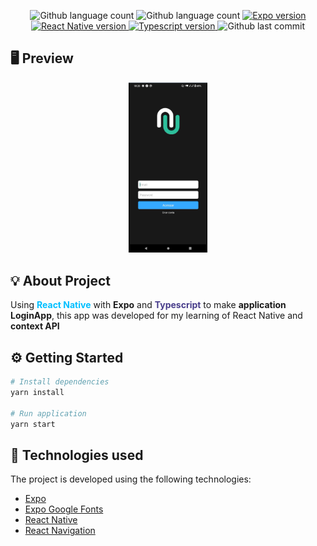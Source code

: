 <p align="center">
  <img alt="Github language count" src="https://img.shields.io/github/languages/count/eduardomantz291/LoginApp">

  <img alt="Github language count" src="https://img.shields.io/github/languages/top/eduardomantz291/LoginApp">

  <a href="https://expo.io/">
    <img alt="Expo version" src="https://img.shields.io/github/package-json/dependency-version/eduardomantz291/LoginApp/expo">
  </a>

  <a href="https://reactnavigation.org/">
    <img alt="React Native version" src="https://img.shields.io/github/package-json/dependency-version/eduardomantz291/LoginApp/@react-navigation/native">
  </a>

  <a href="https://www.typescriptlang.org/">
    <img alt="Typescript version" src="https://img.shields.io/github/package-json/dependency-version/eduardomantz291/LoginApp/dev/typescript">
  </a>

  <img alt="Github last commit" src="https://img.shields.io/github/last-commit/eduardomantz291/LoginApp">
</p>

## 🖥 Preview

<div align="center">
  <img alt="Happy" src=".github/PreviewLoginApp.png" width="25%">
</div>

## :bulb: About Project

Using  <span style="color:deepskyblue; font-weight:bold;">React Native</span> with **Expo** and <span style="color:darkslateblue; font-weight:bold;">Typescript</span> to make **application LoginApp**, this app was developed for my learning of React Native and **context API**

## :gear: Getting Started

```Bash
# Install dependencies
yarn install

# Run application
yarn start
```

## 🚀 Technologies used

The project is developed using the following technologies:
- [Expo](https://expo.io/)
- [Expo Google Fonts](https://github.com/expo/google-fonts)
- [React Native](https://reactnative.dev/)
- [React Navigation](https://reactjs.org/)
